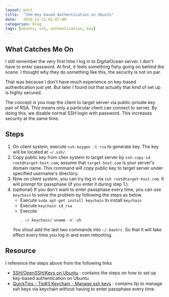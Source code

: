 ```yaml
---
layout: post
title:  "SSH Key-based Authentication on Ubuntu"
date:   2016-12-21 01:07:00
categories: blog
tags: [ubuntu, ssh, authentication, key]
---
```


## What Catches Me On

I still remember the very first time I log in to DigitalOcean server. I don't have to enter password.
At first, it feels something fishy going on behind the scene. I thought why they do something like this, the security is not on par.

That was because I don't have much experience on key-based authentication just yet. But later I found out that actually that kind of set up is highly secured.

The concept is you map the client to target server via public-private key pair of RSA. This means only a particular client can connect to server.
By doing this, we disable normal SSH login with password. This increases security at the same time.

## Steps

1. On client system, execute `ssh-keygen -t rsa` to generate key. The key will be located at `~/.ssh/`.
2. Copy public key from clien system to target server by `ssh-copy-id root@target-host.com`; assume that `target-host.com` is your server's domain name. This command will copy public key to target server under specified username's directory.
3. Now on client system, you can try log in via `ssh root@target-host.com`. It will prompt for passphase (if you enter it during step 1.).
4. (optional) If you don't want to enter passphase every time, you can use `keychain` to solve the problem by following the steps as below.
   * Execute `sudo apt-get install keychain` to install `keychain`
   * Execute `keychain id_rsa`
   * Execute
      ```shell
      . ~/.keychain/`uname -n`-sh
      ```  
   You shoul add the last two commands into `~/.bashrc`. So that it will take effect every time you log in and even rebooting.

## Resource

I reference the steps above from the following links

* [SSH/OpenSSH/Keys on Ubuntu](https://help.ubuntu.com/community/SSH/OpenSSH/Keys) : contains the steps on how to set up key-based authentication on Ubuntu
* [QuickTips - Tip#3 Keychain - Manage ssh keys](https://help.ubuntu.com/community/QuickTips) : contains tip to manage ssh keys via keychain without having to enter passphase every time.
